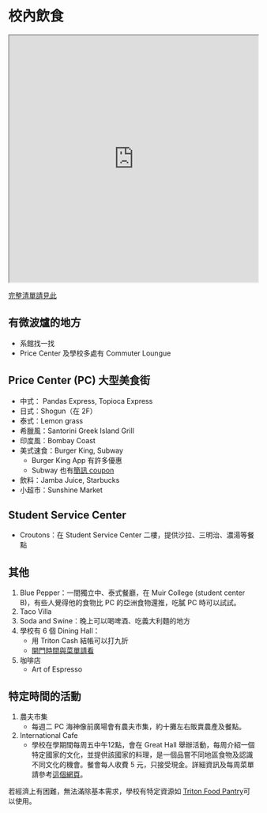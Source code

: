 # 校內飲食

<iframe src="https://www.google.com/maps/d/u/2/embed?mid=1mSE5Z1xoDD2D0d9qhsw1I1d_Oyq50IZZ" width="100%" height="500"></iframe>

[完整清單請見此](https://blink.ucsd.edu/facilities/services/general/personal/dining.html)

## 有微波爐的地方
- 系館找一找
- Price Center 及學校多處有 Commuter Loungue

## Price Center (PC) 大型美食街
* 中式： Pandas Express, Topioca Express
* 日式：Shogun（在 2F）
* 泰式：Lemon grass
* 希臘風：Santorini Greek Island Grill
* 印度風：Bombay Coast
* 美式速食：Burger King, Subway
    - Burger King App 有許多優惠
    - Subway 也有[簡訊 coupon](https://www.subway.com/en-US/Promotions/SMS)
* 飲料：Jamba Juice, Starbucks
* 小超市：Sunshine Market

## Student Service Center
* Croutons：在 Student Service Center 二樓，提供沙拉、三明治、濃湯等餐點

## 其他
1. Blue Pepper：一間獨立中、泰式餐廳，在 Muir College (student center B)，有些人覺得他的食物比 PC 的亞洲食物還推，吃膩 PC 時可以試試。
2. Taco Villa
2. Soda and Swine：晚上可以喝啤酒、吃義大利麵的地方
3. 學校有 6 個 Dining Hall：
    * 用 Triton Cash 結帳可以打九折
    * [開門時間與菜單請看](https://hdh-web.ucsd.edu/dining/apps/diningservices/)
4. 咖啡店
    * Art of Espresso

## 特定時間的活動
1. 農夫市集
    * 每週二 PC 海神像前廣場會有農夫市集，約十攤左右販賣農產及餐點。
2. International Cafe
    * 學校在學期間每周五中午12點，會在 Great Hall 舉辦活動，每周介紹一個特定國家的文化，並提供該國家的料理，是一個品嘗不同地區食物及認識不同文化的機會。餐會每人收費 5 元，只接受現金。詳細資訊及每周菜單請參考[這個網頁](https://global.ucsd.edu/deans-office/globally-focused-programming/friday-cafe/index.html)。

若經濟上有困難，無法滿除基本需求，學校有特定資源如 [Triton Food Pantry](https://basicneeds.ucsd.edu/food-security/index.html)可以使用。





